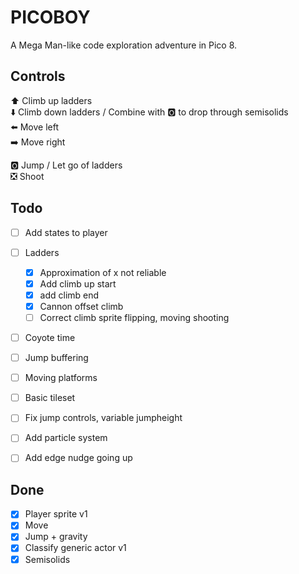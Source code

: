 # PICOBOY

A Mega Man-like code exploration adventure in Pico 8.

## Controls

⬆️ Climb up ladders  
⬇️ Climb down ladders / Combine with 🅾️ to drop through semisolids  
⬅️ Move left  
➡️ Move right

🅾️ Jump / Let go of ladders  
❎ Shoot

## Todo

- [ ] Add states to player
- [ ] Ladders

  - [x] Approximation of x not reliable
  - [x] Add climb up start
  - [x] add climb end
  - [x] Cannon offset climb
  - [ ] Correct climb sprite flipping, moving shooting

- [ ] Coyote time
- [ ] Jump buffering
- [ ] Moving platforms
- [ ] Basic tileset
- [ ] Fix jump controls, variable jumpheight
- [ ] Add particle system
- [ ] Add edge nudge going up

## Done

- [x] Player sprite v1
- [x] Move
- [x] Jump + gravity
- [x] Classify generic actor v1
- [x] Semisolids
